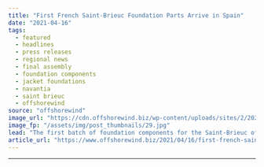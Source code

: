 ```yaml
---
title: "First French Saint-Brieuc Foundation Parts Arrive in Spain"
date: "2021-04-16"
tags: 
  - featured
  - headlines
  - press releases
  - regional news
  - final assembly
  - foundation components
  - jacket foundations
  - navantia
  - saint brieuc
  - offshorewind
source: "offshorewind"
image_url: "https://cdn.offshorewind.biz/wp-content/uploads/sites/2/2021/04/16133002/Navantia-Receives-First-Offshore-Wind-Hardware-Made-in-Franc.jpg"
image_fp: "/assets/img/post_thumbnails/29.jpg"
lead: "The first batch of foundation components for the Saint-Brieuc offshore wind project has arrived"
article_url: "https://www.offshorewind.biz/2021/04/16/first-french-saint-brieuc-foundation-parts-arrive-in-spain/"
---
```


---
